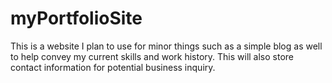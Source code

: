 # myPortfolioSite
This is a website I plan to use for minor things such as a simple blog as well to help convey my current skills and work history. This will also store contact information for potential business inquiry. 
